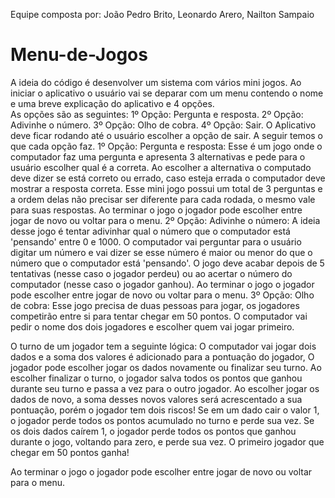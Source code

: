 Equipe composta por:
João Pedro Brito,
Leonardo Arero,
Nailton Sampaio
# Menu-de-Jogos
 A ideia do código é desenvolver um sistema com vários mini jogos. 
 Ao iniciar o aplicativo o usuário vai se deparar com um menu contendo o nome e uma breve explicação do aplicativo e 4 opções.  
 As opções são as seguintes: 
 1º Opção: Pergunta e resposta. 
 2º Opção: Adivinhe o número. 
 3º Opção: Olho de cobra. 
 4º Opção: Sair. 
 O Aplicativo deve ficar rodando até o usuário escolher a opção de sair.  A seguir temos o que cada opção faz. 1º Opção: Pergunta e resposta: Esse é um jogo onde o computador faz uma pergunta e apresenta 3 alternativas e pede para o usuário escolher qual é a correta. Ao escolher a alternativa o computado deve dizer se está correto ou errado, caso esteja errada o computador deve mostrar a resposta correta. Esse mini jogo possui um total de 3 perguntas e a ordem delas não precisar ser diferente para cada rodada, o mesmo vale para suas respostas. Ao terminar o jogo o jogador pode escolher entre jogar de novo ou voltar para o menu.  2º Opção: Adivinhe o número: A ideia desse jogo é tentar adivinhar qual o número que o computador está 'pensando' entre 0 e 1000. O computador vai perguntar para o usuário digitar um número e vai dizer se esse número é maior ou menor do que o número que o computador está 'pensando'. O jogo deve acabar depois de 5 tentativas (nesse caso o jogador perdeu) ou ao acertar o número do computador (nesse caso o jogador ganhou). Ao terminar o jogo o jogador pode escolher entre jogar de novo ou voltar para o menu.  3º Opção: Olho de cobra: Esse jogo precisa de duas pessoas para jogar, os jogadores competirão entre si para tentar chegar em 50 pontos. O computador vai pedir o nome dos dois jogadores e escolher quem vai jogar primeiro.

O turno de um jogador tem a seguinte lógica:
O computador vai jogar dois dados e a soma dos valores é adicionado para a pontuação do jogador, O jogador pode escolher jogar os dados novamente ou finalizar seu turno.
Ao escolher finalizar o turno, o jogador salva todos os pontos que ganhou durante seu turno e passa a vez para o outro jogador.
Ao escolher jogar os dados de novo, a soma desses novos valores será acrescentado a sua pontuação, porém o jogador tem dois riscos! Se em um dado cair o valor 1, o jogador perde todos os pontos acumulado no turno e perde sua vez. Se os dois dados caírem 1, o jogador perde todos os pontos que ganhou durante o jogo, voltando para zero, e perde sua vez.
O primeiro jogador que chegar em 50 pontos ganha!

Ao terminar o jogo o jogador pode escolher entre jogar de novo ou voltar para o menu.
